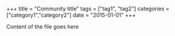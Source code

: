 +++
title     = "Community title"
tags    = ["tag1", "tag2"]
categories  = ["category1","category2"]
date    = "2015-01-01"
+++

Content of the file goes here
